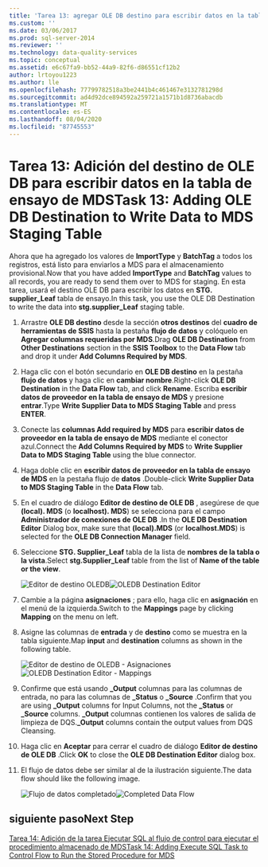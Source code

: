 ```yaml
---
title: 'Tarea 13: agregar OLE DB destino para escribir datos en la tabla de ensayo de MDS | Microsoft Docs'
ms.custom: ''
ms.date: 03/06/2017
ms.prod: sql-server-2014
ms.reviewer: ''
ms.technology: data-quality-services
ms.topic: conceptual
ms.assetid: e6c67fa9-bb52-44a9-82f6-d86551cf12b2
author: lrtoyou1223
ms.author: lle
ms.openlocfilehash: 77799782518a3be2441b4c461467e3132781298d
ms.sourcegitcommit: ad4d92dce894592a259721a1571b1d8736abacdb
ms.translationtype: MT
ms.contentlocale: es-ES
ms.lasthandoff: 08/04/2020
ms.locfileid: "87745553"
---
```

# <a name="task-13-adding-ole-db-destination-to-write-data-to-mds-staging-table"></a><span data-ttu-id="08770-102">Tarea 13: Adición del destino de OLE DB para escribir datos en la tabla de ensayo de MDS</span><span class="sxs-lookup"><span data-stu-id="08770-102">Task 13: Adding OLE DB Destination to Write Data to MDS Staging Table</span></span>
  <span data-ttu-id="08770-103">Ahora que ha agregado los valores de **ImportType** y **BatchTag** a todos los registros, está listo para enviarlos a MDS para el almacenamiento provisional.</span><span class="sxs-lookup"><span data-stu-id="08770-103">Now that you have added **ImportType** and **BatchTag** values to all records, you are ready to send them over to MDS for staging.</span></span> <span data-ttu-id="08770-104">En esta tarea, usará el destino OLE DB para escribir los datos en **STG. supplier_Leaf** tabla de ensayo.</span><span class="sxs-lookup"><span data-stu-id="08770-104">In this task, you use the OLE DB Destination to write the data into **stg.supplier_Leaf** staging table.</span></span>  
  
1.  <span data-ttu-id="08770-105">Arrastre **OLE DB destino** desde la sección **otros destinos** del **cuadro de herramientas de SSIS** hasta la pestaña **flujo de datos** y colóquelo en **Agregar columnas requeridas por MDS**.</span><span class="sxs-lookup"><span data-stu-id="08770-105">Drag **OLE DB Destination** from **Other Destinations** section in the **SSIS Toolbox** to the **Data Flow** tab and drop it under **Add Columns Required by MDS**.</span></span>  
  
2.  <span data-ttu-id="08770-106">Haga clic con el botón secundario en **OLE DB destino** en la pestaña **flujo de datos** y haga clic en **cambiar nombre**.</span><span class="sxs-lookup"><span data-stu-id="08770-106">Right-click **OLE DB Destination** in the **Data Flow** tab, and click **Rename**.</span></span> <span data-ttu-id="08770-107">Escriba **escribir datos de proveedor en la tabla de ensayo de MDS** y presione **entrar**.</span><span class="sxs-lookup"><span data-stu-id="08770-107">Type **Write Supplier Data to MDS Staging Table** and press **ENTER**.</span></span>  
  
3.  <span data-ttu-id="08770-108">Conecte las **columnas Add required by MDS** para **escribir datos de proveedor en la tabla de ensayo de MDS** mediante el conector azul.</span><span class="sxs-lookup"><span data-stu-id="08770-108">Connect the **Add Columns Required by MDS** to **Write Supplier Data to MDS Staging Table** using the blue connector.</span></span>  
  
4.  <span data-ttu-id="08770-109">Haga doble clic en **escribir datos de proveedor en la tabla de ensayo de MDS** en la pestaña flujo de **datos** .</span><span class="sxs-lookup"><span data-stu-id="08770-109">Double-click **Write Supplier Data to MDS Staging Table** in the **Data Flow** tab.</span></span>  
  
5.  <span data-ttu-id="08770-110">En el cuadro de diálogo **Editor de destino de OLE DB** , asegúrese de que **(local). MDS** (o **localhost). MDS**) se selecciona para el campo **Administrador de conexiones de OLE DB** .</span><span class="sxs-lookup"><span data-stu-id="08770-110">In the **OLE DB Destination Editor** Dialog box, make sure that **(local).MDS** (or **localhost.MDS**) is selected for the **OLE DB Connection Manager** field.</span></span>  
  
6.  <span data-ttu-id="08770-111">Seleccione **STG. Supplier_Leaf** tabla de la lista de **nombres de la tabla o la vista**.</span><span class="sxs-lookup"><span data-stu-id="08770-111">Select **stg.Supplier_Leaf** table from the list of **Name of the table or the view**.</span></span>  
  
     <span data-ttu-id="08770-112">![Editor de destino OLEDB](../../2014/tutorials/media/et-addingoledbdestinationtowdtomdsst-01.jpg "Editor de destino OLEDB")</span><span class="sxs-lookup"><span data-stu-id="08770-112">![OLEDB Destination Editor](../../2014/tutorials/media/et-addingoledbdestinationtowdtomdsst-01.jpg "OLEDB Destination Editor")</span></span>  
  
7.  <span data-ttu-id="08770-113">Cambie a la página **asignaciones** ; para ello, haga clic en **asignación** en el menú de la izquierda.</span><span class="sxs-lookup"><span data-stu-id="08770-113">Switch to the **Mappings** page by clicking **Mapping** on the menu on left.</span></span>  
  
8.  <span data-ttu-id="08770-114">Asigne las columnas de **entrada** y de **destino** como se muestra en la tabla siguiente.</span><span class="sxs-lookup"><span data-stu-id="08770-114">Map **input** and **destination** columns as shown in the following table.</span></span>  
  
     <span data-ttu-id="08770-115">![Editor de destino de OLEDB - Asignaciones](../../2014/tutorials/media/et-addingoledbdestinationtowdtomdsst-02.jpg "Editor de destino de OLEDB - Asignaciones")</span><span class="sxs-lookup"><span data-stu-id="08770-115">![OLEDB Destination Editor - Mappings](../../2014/tutorials/media/et-addingoledbdestinationtowdtomdsst-02.jpg "OLEDB Destination Editor - Mappings")</span></span>  
  
9. <span data-ttu-id="08770-116">Confirme que está usando **_Output** columnas para las columnas de entrada, no para las columnas de **_Status** o **_Source** .</span><span class="sxs-lookup"><span data-stu-id="08770-116">Confirm that you are using **_Output** columns for Input Columns, not the **_Status** or **_Source** columns.</span></span> <span data-ttu-id="08770-117">**_Output** columnas contienen los valores de salida de limpieza de DQS.</span><span class="sxs-lookup"><span data-stu-id="08770-117">**_Output** columns contain the output values from DQS Cleansing.</span></span>  
  
10. <span data-ttu-id="08770-118">Haga clic en **Aceptar** para cerrar el cuadro de diálogo **Editor de destino de OLE DB** .</span><span class="sxs-lookup"><span data-stu-id="08770-118">Click **OK** to close the **OLE DB Destination Editor** dialog box.</span></span>  
  
11. <span data-ttu-id="08770-119">El flujo de datos debe ser similar al de la ilustración siguiente.</span><span class="sxs-lookup"><span data-stu-id="08770-119">The data flow should like the following image.</span></span>  
  
     <span data-ttu-id="08770-120">![Flujo de datos completado](../../2014/tutorials/media/et-addingoledbdestinationtowdtomdsst-03.jpg "Flujo de datos completado")</span><span class="sxs-lookup"><span data-stu-id="08770-120">![Completed Data Flow](../../2014/tutorials/media/et-addingoledbdestinationtowdtomdsst-03.jpg "Completed Data Flow")</span></span>  
  
## <a name="next-step"></a><span data-ttu-id="08770-121">siguiente paso</span><span class="sxs-lookup"><span data-stu-id="08770-121">Next Step</span></span>  
 [<span data-ttu-id="08770-122">Tarea 14: Adición de la tarea Ejecutar SQL al flujo de control para ejecutar el procedimiento almacenado de MDS</span><span class="sxs-lookup"><span data-stu-id="08770-122">Task 14: Adding Execute SQL Task to Control Flow to Run the Stored Procedure for MDS</span></span>](../../2014/tutorials/task-14-add-execute-to-control-flow-run-mds-stored-procedure.md)  
  
  
